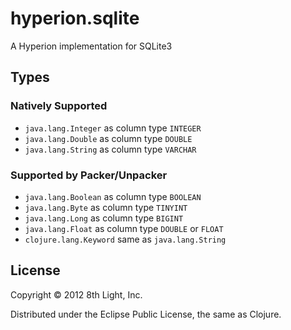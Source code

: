 hyperion.sqlite
============

A Hyperion implementation for SQLite3

## Types

### Natively Supported

* `java.lang.Integer` as column type `INTEGER`
* `java.lang.Double` as column type `DOUBLE`
* `java.lang.String` as column type `VARCHAR`

### Supported by Packer/Unpacker

* `java.lang.Boolean` as column type `BOOLEAN`
* `java.lang.Byte` as column type `TINYINT`
* `java.lang.Long` as column type `BIGINT`
* `java.lang.Float` as column type `DOUBLE` or `FLOAT`
* `clojure.lang.Keyword` same as `java.lang.String`

## License

Copyright © 2012 8th Light, Inc.

Distributed under the Eclipse Public License, the same as Clojure.


